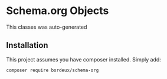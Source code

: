 Schema.org Objects 
=============================

This classes was auto-generated


Installation
------------

This project assumes you have composer installed.
Simply add:

    composer require bordeux/schema-org
	
